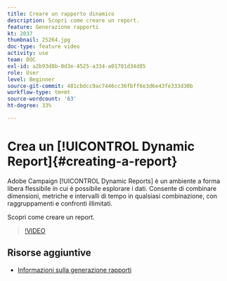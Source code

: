 ```yaml
---
title: Creare un rapporto dinamico
description: Scopri come creare un report.
feature: Generazione rapporti
kt: 2037
thumbnail: 25264.jpg
doc-type: feature video
activity: use
team: DOC
exl-id: a2b93d8b-0d3e-4525-a334-a01701d34d85
role: User
level: Beginner
source-git-commit: 481cbdcc9ac7446cc36fbff6e3d6e43fe333d30b
workflow-type: tm+mt
source-wordcount: '63'
ht-degree: 33%

---
```


# Crea un [!UICONTROL Dynamic Report]{#creating-a-report}

Adobe Campaign [!UICONTROL Dynamic Reports] è un ambiente a forma libera flessibile in cui è possibile esplorare i dati. Consente di combinare dimensioni, metriche e intervalli di tempo in qualsiasi combinazione, con raggruppamenti e confronti illimitati.

Scopri come creare un report.

>[!VIDEO](https://video.tv.adobe.com/v/25264/?quality=12)

## Risorse aggiuntive

* [Informazioni sulla generazione rapporti](https://experienceleague.adobe.com/docs/campaign-standard/using/reporting/about-reporting/about-dynamic-reports.html?lang=en)
